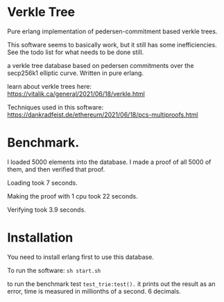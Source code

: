 Verkle Tree
===========

Pure erlang implementation of pedersen-commitment based verkle trees.

This software seems to basically work, but it still has some inefficiencies.
See the todo list for what needs to be done still.

a verkle tree database based on pedersen commitments over the secp256k1 elliptic curve.
Written in pure erlang.

learn about verkle trees here:
https://vitalik.ca/general/2021/06/18/verkle.html

Techniques used in this software:
https://dankradfeist.de/ethereum/2021/06/18/pcs-multiproofs.html

Benchmark.
===========

I loaded 5000 elements into the database. I made a proof of all 5000 of them, and then verified that proof.

Loading took 7 seconds.

Making the proof with 1 cpu took 22 seconds.

Verifying took 3.9 seconds.

Installation
=============

You need to install erlang first to use this database.

To run the software: ```sh start.sh```

to run the benchmark test `test_trie:test().`
it prints out the result as an error, time is measured in millionths of a second. 6 decimals.

